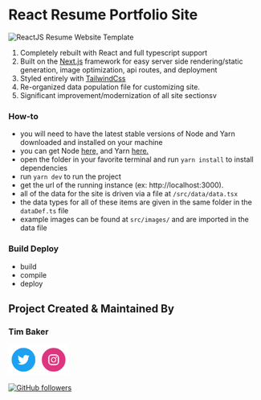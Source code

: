 # React Resume Portfolio Site

![ReactJS Resume Website Template](screenshot-launch-v1.0.png 'ReactJS Resume Website Template')

1. Completely rebuilt with React and full typescript support
2. Built on the [Next.js](https://nextjs.org/) framework for easy server side rendering/static generation, image optimization, api routes, and deployment
3. Styled entirely with [TailwindCss](https://tailwindcss.com/)
4. Re-organized data population file for customizing site.
5. Significant improvement/modernization of all site sectionsv


### How-to

- you will need to have the latest stable versions of Node and Yarn downloaded and installed on your machine
- you can get Node [here,](https://nodejs.org/en/download/) and Yarn [here.](https://yarnpkg.com/getting-started/install)
- open the folder in your favorite terminal and run `yarn install` to install dependencies
- run `yarn dev` to run the project
- get the url of the running instance (ex: http://localhost:3000).
- all of the data for the site is driven via a file at `/src/data/data.tsx`
- the data types for all of these items are given in the same folder in the `dataDef.ts` file
- example images can be found at `src/images/` and are imported in the data file

### Build Deploy

- build
- compile
- deploy

## Project Created & Maintained By

### Tim Baker

<a href="https://twitter.com/timbakerx"><img src="https://github.com/aritraroy/social-icons/blob/master/twitter-icon.png?raw=true" width="60"></a><a href="https://instagram.com/tbakerx"><img src="https://github.com/aritraroy/social-icons/blob/master/instagram-icon.png?raw=true" width="60"></a>

[![GitHub followers](https://img.shields.io/github/followers/tbakerx.svg?style=social&label=Follow)](https://github.com/tbakerx/)
